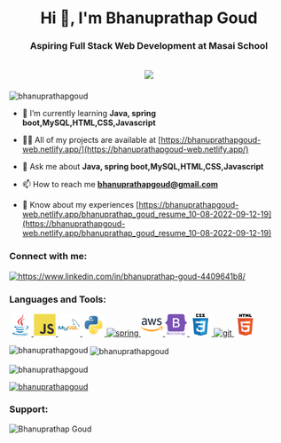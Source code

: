 <h1 align="center">Hi 👋, I'm Bhanuprathap Goud</h1>

<h3 align="center">Aspiring Full Stack Web Development at Masai School</h3>
<h2 align="center"><img src="https://user-images.githubusercontent.com/39955420/147578199-56632b69-b3e8-4d9f-97e2-f046a1c2cba0.gif"></h2>

<p align="left"> <img src="https://komarev.com/ghpvc/?username=bhanuprathapgoud&label=Profile%20views&color=0e75b6&style=flat" alt="bhanuprathapgoud" /> </p>


- 🌱 I’m currently learning **Java, spring boot,MySQL,HTML,CSS,Javascript**

- 👨‍💻 All of my projects are available at [https://bhanuprathapgoud-web.netlify.app/](https://bhanuprathapgoud-web.netlify.app/)

- 💬 Ask me about **Java, spring boot,MySQL,HTML,CSS,Javascript**

- 📫 How to reach me **bhanuprathapgoud@gmail.com**

- 📄 Know about my experiences [https://bhanuprathapgoud-web.netlify.app/bhanuprathap_goud_resume_10-08-2022-09-12-19](https://bhanuprathapgoud-web.netlify.app/bhanuprathap_goud_resume_10-08-2022-09-12-19)

<h3 align="left">Connect with me:</h3>
<p align="left">
<a href="https://linkedin.com/in/https://www.linkedin.com/in/bhanuprathap-goud-4409641b8/" target="blank"><img align="center" src="https://raw.githubusercontent.com/rahuldkjain/github-profile-readme-generator/master/src/images/icons/Social/linked-in-alt.svg" alt="https://www.linkedin.com/in/bhanuprathap-goud-4409641b8/" height="30" width="40" /></a>
</p>

<h3 align="left">Languages and Tools:</h3>
<p align="left">
   <a href="https://www.java.com" target="_blank" rel="noreferrer"> <img src="https://raw.githubusercontent.com/devicons/devicon/master/icons/java/java-original.svg" alt="java" width="40" height="40"/> </a> <a href="https://developer.mozilla.org/en-US/docs/Web/JavaScript" target="_blank" rel="noreferrer"> <img src="https://raw.githubusercontent.com/devicons/devicon/master/icons/javascript/javascript-original.svg" alt="javascript" width="40" height="40"/> </a> <a href="https://www.mysql.com/" target="_blank" rel="noreferrer"> <img src="https://raw.githubusercontent.com/devicons/devicon/master/icons/mysql/mysql-original-wordmark.svg" alt="mysql" width="40" height="40"/> </a> <a href="https://www.python.org" target="_blank" rel="noreferrer"> <img src="https://raw.githubusercontent.com/devicons/devicon/master/icons/python/python-original.svg" alt="python" width="40" height="40"/> </a> <a href="https://spring.io/" target="_blank" rel="noreferrer"> <img src="https://www.vectorlogo.zone/logos/springio/springio-icon.svg" alt="spring" width="40" height="40"/> </a>
  <a href="https://aws.amazon.com" target="_blank" rel="noreferrer"> <img src="https://raw.githubusercontent.com/devicons/devicon/master/icons/amazonwebservices/amazonwebservices-original-wordmark.svg" alt="aws" width="40" height="40"/> </a> <a href="https://getbootstrap.com" target="_blank" rel="noreferrer"> <img src="https://raw.githubusercontent.com/devicons/devicon/master/icons/bootstrap/bootstrap-plain-wordmark.svg" alt="bootstrap" width="40" height="40"/> </a> <a href="https://www.w3schools.com/css/" target="_blank" rel="noreferrer"> <img src="https://raw.githubusercontent.com/devicons/devicon/master/icons/css3/css3-original-wordmark.svg" alt="css3" width="40" height="40"/> </a> <a href="https://git-scm.com/" target="_blank" rel="noreferrer"> <img src="https://www.vectorlogo.zone/logos/git-scm/git-scm-icon.svg" alt="git" width="40" height="40"/> </a> <a href="https://www.w3.org/html/" target="_blank" rel="noreferrer"> <img src="https://raw.githubusercontent.com/devicons/devicon/master/icons/html5/html5-original-wordmark.svg" alt="html5" width="40" height="40"/> </a>
  </p>


<p><img align="left" src="https://github-readme-stats.vercel.app/api/top-langs?username=BhanuPrathapGoud&show_icons=true&locale=en&layout=compact" alt="bhanuprathapgoud" /></p>

<p>&nbsp;<img align="center" src="https://github-readme-stats.vercel.app/api?username=bhanuprathapgoud&show_icons=true&locale=en" alt="bhanuprathapgoud" /></p>

<p><img align="center" src="https://github-readme-streak-stats.herokuapp.com/?user=bhanuprathapgoud&" alt="bhanuprathapgoud" /></p>


<p align="left"> <a href="https://github.com/ryo-ma/github-profile-trophy"><img src="https://github-profile-trophy.vercel.app/?username=bhanuprathapgoud" alt="bhanuprathapgoud" /></a> </p>

<h3 align="left">Support:</h3>
<p><a href="https://www.buymeacoffee.com/Bhanuprathap Goud"> <img align="left" src="https://cdn.buymeacoffee.com/buttons/v2/default-yellow.png" height="50" width="210" alt="Bhanuprathap Goud" /></a></p>
